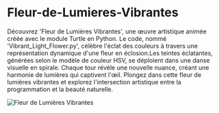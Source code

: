 # Fleur-de-Lumieres-Vibrantes
Découvrez 'Fleur de Lumières Vibrantes', une œuvre artistique animée créée avec le module Turtle en Python. Le code, nommé 'Vibrant_Light_Flower.py', célèbre l'éclat des couleurs à travers une représentation dynamique d'une fleur en éclosion.Les teintes éclatantes, générées selon le modèle de couleur HSV, se déploient dans une danse visuelle en spirale. Chaque tour révèle une nouvelle nuance, créant une harmonie de lumières qui captivent l'œil. Plongez dans cette fleur de lumières vibrantes et explorez l'intersection artistique entre la programmation et la beauté naturelle. 


![Fleur de Lumières Vibrantes](https://github.com/Makkaoui-Mohammed/Fleur-de-Lumieres-Vibrantes/assets/108239380/0a1293c9-0fd4-49b8-9199-d3a7e82a82b0)
